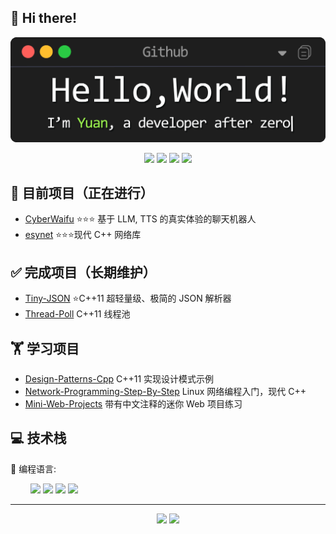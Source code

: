 ## 🙋 Hi there!
<div align="center">
<img src="https://github.com/Syan-Lin/Syan-Lin/blob/main/Resources/banner.gif" width="700px"/>
<p> </p>
</div>
<div align="center">
<a href="https://siyuanblog.cn/"><img src="https://img.shields.io/badge/Website-个人博客-blue?style=for-the-badge&logo=Internet%20Explorer"/></a>
<img src="https://img.shields.io/badge/Current Work-科研狗-red?style=for-the-badge&logo=GitBook&logoColor=white"/>
<img src="https://img.shields.io/badge/Specialty-后端-blue?style=for-the-badge&logo=C%2B%2B&logoColor=white"/>
<a href="mailto:475694569@qq.com"><img src="https://img.shields.io/badge/Contact%20me-邮箱-yellow?style=for-the-badge&logo=Mail.Ru"/></a>
</div>

## 📝 目前项目（正在进行）
- [CyberWaifu](https://github.com/Syan-Lin/CyberWaifu) ⭐⭐⭐ 基于 LLM, TTS 的真实体验的聊天机器人
- [esynet](https://github.com/Syan-Lin/esynet) ⭐⭐⭐现代 C++ 网络库

## ✅ 完成项目（长期维护）
- [Tiny-JSON](https://github.com/Syan-Lin/Tiny-JSON) ⭐C++11 超轻量级、极简的 JSON 解析器
- [Thread-Poll](https://github.com/Syan-Lin/Thread-Poll) C++11 线程池

## 🏋️ 学习项目
- [Design-Patterns-Cpp](https://github.com/Syan-Lin/Design-Patterns-Cpp) C++11 实现设计模式示例
- [Network-Programming-Step-By-Step](https://github.com/Syan-Lin/Network-Programming-Step-By-Step) Linux 网络编程入门，现代 C++
- [Mini-Web-Projects](https://github.com/Syan-Lin/Mini-Web-Projects) 带有中文注释的迷你 Web 项目练习

## 💻 技术栈
🔨 编程语言:

&emsp;&emsp;
![](https://img.shields.io/badge/C%2B%2B-A-green?style=flat) ![](https://img.shields.io/badge/Java-B-blue?style=flat) ![](https://img.shields.io/badge/Python-B-blue?style=flat) ![](https://img.shields.io/badge/TypeScript-C-red?style=flat)

---
<div align="center">
  <img height="200px" src="https://github-readme-stats.vercel.app/api?username=Syan-Lin&title=Yuan%27s%20GitHub%20stats&theme=vue&show_icons=true" />
  <img height="200px" src="https://github-readme-stats.vercel.app/api/top-langs/?username=Syan-Lin&theme=vue" />
</div>

<!--
**Syan-Lin/Syan-Lin** is a ✨ _special_ ✨ repository because its `README.md` (this file) appears on your GitHub profile.

![Metrics](https://metrics.lecoq.io/Syan-Lin?template=classic&base.indepth=false&base.hireable=false&config.timezone=Asia%2FShanghai)

Here are some ideas to get you started:

- 🔭 I’m currently working on ...
- 🌱 I’m currently learning ...
- 👯 I’m looking to collaborate on ...
- 🤔 I’m looking for help with ...
- 💬 Ask me about ...
- 📫 How to reach me: ...
- 😄 Pronouns: ...
- ⚡ Fun fact: ...
-->
